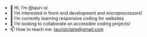 - 👋 Hi, I’m @tauri-st
- 👀 I’m interested in front-end development and microprocessors!
- 🌱 I’m currently learning responsive coding for websites
- 💞️ I’m looking to collaborate on accessible coding projects!
- 📫 How to reach me: tauristclaire@gmail.com

<!---
tauri-st/tauri-st is a ✨ special ✨ repository because its `README.md` (this file) appears on your GitHub profile.
You can click the Preview link to take a look at your changes.
--->
